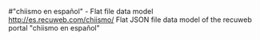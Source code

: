 #"chiismo en español" - Flat file data model
http://es.recuweb.com/chiismo/
Flat JSON file data model of the recuweb portal "chiismo en español"
